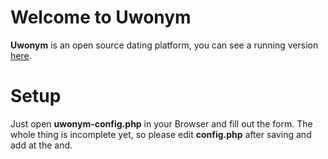 # Welcome to Uwonym

**Uwonym** is an open source dating platform, you can see a running version [here](https://uwonym.me).


# Setup

Just open **uwonym-config.php** in your Browser and fill out the form. The whole thing is incomplete yet, so please edit **config.php** after saving and add **<?php** at the beginning and **?>** at the and.


